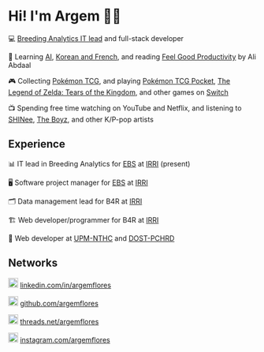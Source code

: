 # Hi! I'm Argem 🧑🏻

💻 [Breeding Analytics IT lead](https://www.linkedin.com/in/argemflores/) and full-stack developer

📖 Learning [AI](https://www.udemy.com/course/artificial-intelligence-az), [Korean and French](https://www.duolingo.com/learn), and reading [Feel Good Productivity](https://feelgoodproductivity.com/) by Ali Abdaal

🎮 Collecting [Pokémon TCG](https://tcg.pokemon.com/), and playing [Pokémon TCG Pocket](https://tcgpocket.pokemon.com/), [The Legend of Zelda: Tears of the Kingdom](https://www.zelda.com/tears-of-the-kingdom/), and other games on [Switch](https://www.nintendo.com/store/games/#p=1&sort=df&f=corePlatforms&corePlatforms=Nintendo+Switch)

📺 Spending free time watching on YouTube and Netflix, and listening to [SHINee](https://music.apple.com/ph/artist/shinee/433371033), [The Boyz](https://music.apple.com/ph/artist/the-boyz/1322012460), and other K/P-pop artists 

## Experience

📊 IT lead in Breeding Analytics for [EBS](https://ebs.excellenceinbreeding.org) at [IRRI](https://irri.org) (present)

🖥 Software project manager for [EBS](https://ebs.excellenceinbreeding.org) at [IRRI](https://irri.org)

🗂 Data management lead for B4R at [IRRI](https://irri.org)

🏗 Web developer/programmer for B4R at [IRRI](https://irri.org)

🏥 Web developer at [UPM-NTHC](https://nih.upm.edu.ph/institute/national-telehealth-center) and [DOST-PCHRD](https://pchrd.dost.gov.ph)

## Networks

[<img alt="argemflores | LinkedIn" width="20px" src="https://simpleicons.org/icons/linkedin.svg" />][LI] [linkedin.com/in/argemflores][LI]

[<img alt="argemflores | GitHub" width="20px" src="https://simpleicons.org/icons/github.svg" />][GH] [github.com/argemflores][GH]

[<img alt="argemflores | Threads" width="20px" src="https://simpleicons.org/icons/threads.svg" />][TH] [threads.net/argemflores][TH]

[<img alt="argemflores | Instagram" width="20px" src="https://simpleicons.org/icons/instagram.svg" />][IG] [instagram.com/argemflores][IG]

[LI]: https://linkedin.com/in/argemflores
[GH]: https://github.com/argemflores
[TH]: https://threads.net/argemflores
[IG]: https://instagram.com/argemflores
